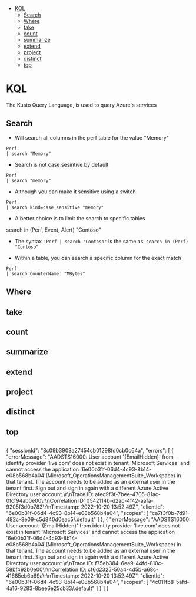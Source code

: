 <!--ts-->
   * [KQL](#kql)
      * [Search](#search)
      * [Where](#where)
      * [take](#take)
      * [count](#count)
      * [summarize](#summarize)
      * [extend](#extend)
      * [project](#project)
      * [distinct](#distinct)
      * [top](#top)

<!-- Added by: gil_diy, at: Thu 20 Oct 2022 17:21:41 IDT -->

<!--te-->

# KQL 

The Kusto Query Language, is used to query Azure's services


## Search


* Will search all columns in the perf table for the value "Memory"

```
Perf
| search "Memory"
```

* Search is not case sesintive by default

```
Perf
| search "memory"
```

* Although you can make it sensitive using a switch

```
Perf
| search kind=case_sensitive "memory"
```

* A better choice is to limit the search to specific tables

search in (Perf, Event, Alert) "Contoso"


* The syntax : `Perf | search "Contoso"`
   Is the same as: `search in (Perf) "Contoso"`


* Within a table, you can search a specific column for the exact match

```
Perf
| search CounterName: "MBytes"
```


## Where

## take

## count

## summarize

## extend

## project

## distinct

## top




## 

{
  "sessionId": "8c09b3903a27454cb01298fd0cb0c64a",
  "errors": [
    {
      "errorMessage": "AADSTS16000: User account '{EmailHidden}' from identity provider 'live.com' does not exist in tenant 'Microsoft Services' and cannot access the application '6e00b31f-06d4-4c93-8b14-e08b568b4a04'(Microsoft_OperationsManagementSuite_Workspace) in that tenant. The account needs to be added as an external user in the tenant first. Sign out and sign in again with a different Azure Active Directory user account.\r\nTrace ID: afec9f3f-7bee-4705-81ac-0fcf94ab0e00\r\nCorrelation ID: 0542114b-d2ac-4f42-aafa-9205f3d0b783\r\nTimestamp: 2022-10-20 13:52:49Z",
      "clientId": "6e00b31f-06d4-4c93-8b14-e08b568b4a04",
      "scopes": [
        "ca7f3f0b-7d91-482c-8e09-c5d840d0eac5/.default"
      ]
    },
    {
      "errorMessage": "AADSTS16000: User account '{EmailHidden}' from identity provider 'live.com' does not exist in tenant 'Microsoft Services' and cannot access the application '6e00b31f-06d4-4c93-8b14-e08b568b4a04'(Microsoft_OperationsManagementSuite_Workspace) in that tenant. The account needs to be added as an external user in the tenant first. Sign out and sign in again with a different Azure Active Directory user account.\r\nTrace ID: f75eb384-6ea9-44fd-810c-58bf492b0e00\r\nCorrelation ID: cf6d2325-50a4-4d5b-a68c-41685eb6b69a\r\nTimestamp: 2022-10-20 13:52:49Z",
      "clientId": "6e00b31f-06d4-4c93-8b14-e08b568b4a04",
      "scopes": [
        "4c011fb8-5afd-4a16-9283-8bee6e25cb33/.default"
      ]
    }
  ]
}

